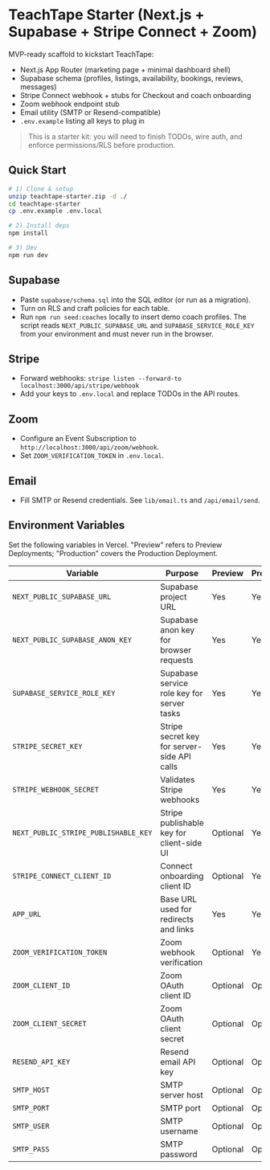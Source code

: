 # TeachTape Starter (Next.js + Supabase + Stripe Connect + Zoom)

MVP-ready scaffold to kickstart TeachTape:
- Next.js App Router (marketing page + minimal dashboard shell)
- Supabase schema (profiles, listings, availability, bookings, reviews, messages)
- Stripe Connect webhook + stubs for Checkout and coach onboarding
- Zoom webhook endpoint stub
- Email utility (SMTP or Resend-compatible)
- `.env.example` listing all keys to plug in

> This is a starter kit: you will need to finish TODOs, wire auth, and enforce permissions/RLS before production.

## Quick Start

```bash
# 1) Clone & setup
unzip teachtape-starter.zip -d ./
cd teachtape-starter
cp .env.example .env.local

# 2) Install deps
npm install

# 3) Dev
npm run dev
```

## Supabase
- Paste `supabase/schema.sql` into the SQL editor (or run as a migration).
- Turn on RLS and craft policies for each table.
- Run `npm run seed:coaches` locally to insert demo coach profiles. The script reads
  `NEXT_PUBLIC_SUPABASE_URL` and `SUPABASE_SERVICE_ROLE_KEY` from your environment
  and must never run in the browser.

## Stripe
- Forward webhooks: `stripe listen --forward-to localhost:3000/api/stripe/webhook`
- Add your keys to `.env.local` and replace TODOs in the API routes.

## Zoom
- Configure an Event Subscription to `http://localhost:3000/api/zoom/webhook`.
- Set `ZOOM_VERIFICATION_TOKEN` in `.env.local`.

## Email
- Fill SMTP or Resend credentials. See `lib/email.ts` and `/api/email/send`.

## Environment Variables

Set the following variables in Vercel. "Preview" refers to Preview Deployments; "Production" covers the Production Deployment.

| Variable | Purpose | Preview | Production |
| --- | --- | --- | --- |
| `NEXT_PUBLIC_SUPABASE_URL` | Supabase project URL | Yes | Yes |
| `NEXT_PUBLIC_SUPABASE_ANON_KEY` | Supabase anon key for browser requests | Yes | Yes |
| `SUPABASE_SERVICE_ROLE_KEY` | Supabase service role key for server tasks | Yes | Yes |
| `STRIPE_SECRET_KEY` | Stripe secret key for server-side API calls | Yes | Yes |
| `STRIPE_WEBHOOK_SECRET` | Validates Stripe webhooks | Yes | Yes |
| `NEXT_PUBLIC_STRIPE_PUBLISHABLE_KEY` | Stripe publishable key for client-side UI | Optional | Yes |
| `STRIPE_CONNECT_CLIENT_ID` | Connect onboarding client ID | Optional | Yes |
| `APP_URL` | Base URL used for redirects and links | Yes | Yes |
| `ZOOM_VERIFICATION_TOKEN` | Zoom webhook verification | Optional | Yes |
| `ZOOM_CLIENT_ID` | Zoom OAuth client ID | Optional | Optional |
| `ZOOM_CLIENT_SECRET` | Zoom OAuth client secret | Optional | Optional |
| `RESEND_API_KEY` | Resend email API key | Optional | Optional |
| `SMTP_HOST` | SMTP server host | Optional | Optional |
| `SMTP_PORT` | SMTP port | Optional | Optional |
| `SMTP_USER` | SMTP username | Optional | Optional |
| `SMTP_PASS` | SMTP password | Optional | Optional |
